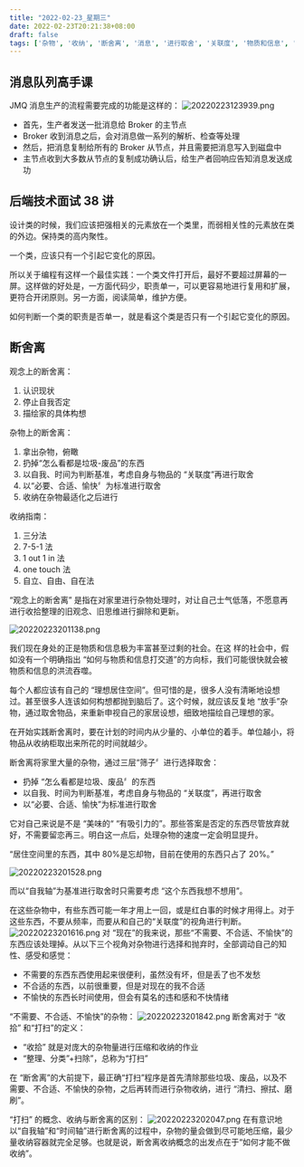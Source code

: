 ```yaml
---
title: "2022-02-23_星期三"
date: 2022-02-23T20:21:38+08:00
draft: false
tags: ['杂物', '收纳', '断舍离', '消息', '进行取舍', '关联度', '物质和信息', '东西', '物品', '基准']
---
```


## 消息队列高手课

JMQ 消息生产的流程需要完成的功能是这样的：
![20220223123939.png](20220223123939.png)

- 首先，生产者发送一批消息给 Broker 的主节点
- Broker 收到消息之后，会对消息做一系列的解析、检查等处理
- 然后，把消息复制给所有的 Broker 从节点，并且需要把消息写入到磁盘中
- 主节点收到大多数从节点的复制成功确认后，给生产者回响应告知消息发送成功

## 后端技术面试 38 讲

设计类的时候，我们应该把强相关的元素放在一个类里，而弱相关性的元素放在类的外边。保持类的高内聚性。

一个类，应该只有一个引起它变化的原因。

所以关于编程有这样一个最佳实践：一个类文件打开后，最好不要超过屏幕的一屏。这样做的好处是，一方面代码少，职责单一，可以更容易地进行复用和扩展，更符合开闭原则。另一方面，阅读简单，维护方便。

如何判断一个类的职责是否单一，就是看这个类是否只有一个引起它变化的原因。

## 断舍离

观念上的断舍离：

1. 认识现状
2. 停止自我否定
3. 描绘家的具体构想

杂物上的断舍离：

1. 拿出杂物，俯瞰
2. 扔掉“怎么看都是垃圾-废品”的东西
3. 以自我、时间为判断基准，考虑自身与物品的 “关联度”再进行取舍
4. 以“必要、合适、愉快〞为标准进行取舍
5. 收纳在杂物最适化之后进行

收纳指南：

1. 三分法
2. 7-5-1 法
3. 1 out 1 in 法
4. one touch 法
5. 自立、自由、自在法

“观念上的断舍离” 是指在对家里进行杂物处理时，对让自己士气低落，不愿意再进行收拾整理的旧观念、旧思维进行摒除和更新。

![20220223201138.png](20220223201138.png)

我们现在身处的正是物质和信息极为丰富甚至过剩的社会。在这
样的社会中，假如没有一个明确指出 “如何与物质和信息打交道”的方向标，我们可能很快就会被物质和信息的洪流吞噬。

每个人都应该有自己的 “理想居住空间”。但可惜的是，很多人没有清晰地设想过。甚至很多人连该如何构想都抛到脑后了。这个时候，就应该反复地 “放手”杂物，通过取舍物品，来重新申视自己的家居设想，细致地描绘自己理想的家。

在开始实践断舍离时，要在计划的时间内从少量的、小单位的着手。单位越小，将物品从收纳柜取出来所花的时间就越少。

断舍离将家里大量的杂物，通过三层“筛子〞进行选择取舍：

- 扔掉 “怎么看都是垃圾、废品〞的东西
- 以自我、时间为判断基准，考虑自身与物品的 “关联度”，再进行取舍
- 以“必要、合适、愉快”为标准进行取舍

它对自己来说是不是 “美味的“ “有吸引力的”。那些答案是否定的东西尽管放弃就好，不需要留恋再三。明白这一点后，处理杂物的速度一定会明显提升。

“居住空间里的东西，其中 80%是忘却物，目前在使用的东西只占了 20%。”

![20220223201528.png](20220223201528.png)

而以“自我轴”为基准进行取舍时只需要考虑 “这个东西我想不想用”。

在这些杂物中，有些东西可能一年才用上一回，或是红白事的时候才用得上。对于这些东西，不要从频率，而要从和自己的“关联度”的视角进行判断。
![20220223201616.png](20220223201616.png)
对 “现在”的我来说，那些“不需要、不合适、不愉快”的东西应该处理掉。从以下三个视角对杂物进行选择和抛弃时，全部调动自己的知性、感受和感觉：

- 不需要的东西东西使用起来很便利，虽然没有坏，但是丢了也不发愁
- 不合适的东西，以前很重要，但是对现在的我不合适
- 不愉快的东西长时间使用，但会有莫名的违和感和不快情绪

“不需要、不合适、不愉快”的杂物：
![20220223201842.png](20220223201842.png)
断舍离对于 “收拾” 和“打扫”的定义：

- “收拾” 就是对庞大的杂物量进行压缩和收纳的作业
- “整理、分类”+扫除”，总称为“打扫”

在 “断舍离”的大前提下，最正确“打扫”程序是首先清除那些垃圾、废品，以及不需要、不合适、不愉快的杂物，之后再转而进行杂物收纳，进行 “清扫、擦拭、磨刷”。

“打扫” 的概念、收纳与断舍离的区别：
![20220223202047.png](20220223202047.png)
在有意识地以“自我轴”和“时间轴”进行断舍离的过程中，杂物的量会做到尽可能地压缩，最少量收纳容器就完全足够。也就是说，断舍离收纳概念的出发点在于“如何才能不做收纳”。
